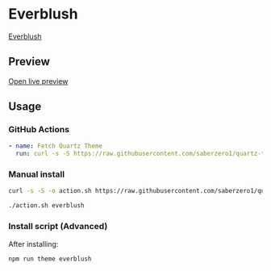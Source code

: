 # Everblush

[Everblush](#)

## Preview

[Open live preview](https://quartz-themes.github.io/everblush/)

## Usage

### GitHub Actions

```yaml
- name: Fetch Quartz Theme
  run: curl -s -S https://raw.githubusercontent.com/saberzero1/quartz-themes/master/action.sh | bash -s -- everblush
```

### Manual install

```bash
curl -s -S -o action.sh https://raw.githubusercontent.com/saberzero1/quartz-themes/master/action.sh

./action.sh everblush
```

### Install script (Advanced)

After installing:

```bash
npm run theme everblush
```
